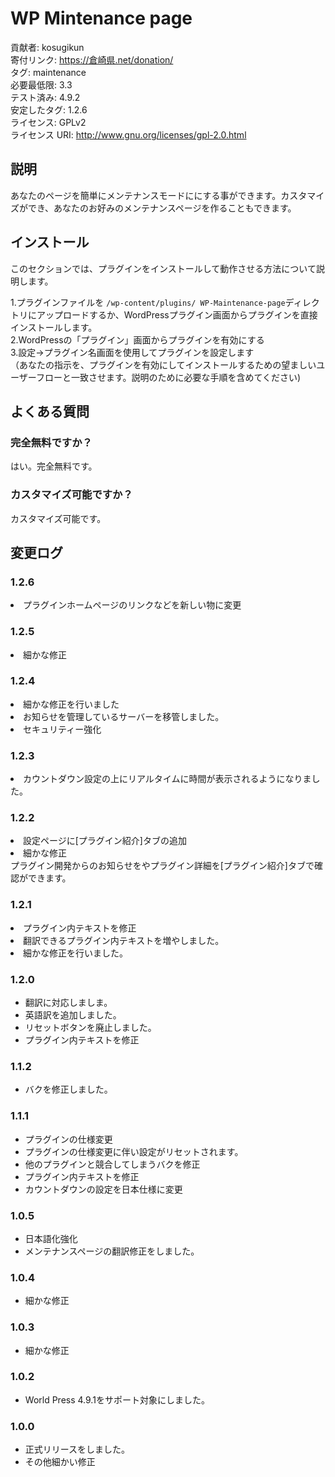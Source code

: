 # WP Mintenance page

貢献者: kosugikun<br>
寄付リンク: https://倉崎県.net/donation/<br>
タグ: maintenance<br>
必要最低限: 3.3<br>
テスト済み: 4.9.2<br>
安定したタグ: 1.2.6<br>
ライセンス: GPLv2<br>
ライセンス URI: http://www.gnu.org/licenses/gpl-2.0.html<br>



## 説明

あなたのページを簡単にメンテナンスモードににする事ができます。カスタマイズができ、あなたのお好みのメンテナンスページを作ることもできます。

## インストール

このセクションでは、プラグインをインストールして動作させる方法について説明します。<br>


1.プラグインファイルを `/wp-content/plugins/
WP-Maintenance-page`ディレクトリにアップロードするか、WordPressプラグイン画面からプラグインを直接インストールします。<br>
2.WordPressの「プラグイン」画面からプラグインを有効にする<br>
3.設定->プラグイン名画面を使用してプラグインを設定します<br>
（あなたの指示を、プラグインを有効にしてインストールするための望ましいユーザーフローと一致させます。説明のために必要な手順を含めてください)

## よくある質問

### 完全無料ですか？ 
はい。完全無料です。
### カスタマイズ可能ですか？ 
カスタマイズ可能です。


## 変更ログ
### 1.2.6
<ui>
	<li>プラグインホームページのリンクなどを新しい物に変更</li>
	</ui>

### 1.2.5
<ui>
<li>細かな修正</li>
</ui>

### 1.2.4
<ui>
<li>細かな修正を行いました</li>
<li>お知らせを管理しているサーバーを移管しました。</li>
<li>セキュリティー強化</li>
</ui>

### 1.2.3 
<ui>
<li>カウントダウン設定の上にリアルタイムに時間が表示されるようになりました。</li>
</ui>

### 1.2.2 
<ui>
<li>設定ページに[プラグイン紹介]タブの追加</li>
<li>細かな修正</li>
</ui>
プラグイン開発からのお知らせをやプラグイン詳細を[プラグイン紹介]タブで確認ができます。

### 1.2.1 
<ui>
<li>プラグイン内テキストを修正</li>
<li>翻訳できるプラグイン内テキストを増やしました。</li>
<li>細かな修正を行いました。</li>
</ui>

### 1.2.0 
- 翻訳に対応しましま。
- 英語訳を追加しました。
- リセットボタンを廃止しました。
- プラグイン内テキストを修正

### 1.1.2 
- バクを修正しました。

### 1.1.1 
- プラグインの仕様変更
- プラグインの仕様変更に伴い設定がリセットされます。
- 他のプラグインと競合してしまうバクを修正
- プラグイン内テキストを修正
- カウントダウンの設定を日本仕様に変更


### 1.0.5 
- 日本語化強化
- メンテナンスページの翻訳修正をしました。


### 1.0.4 
- 細かな修正

### 1.0.3 
- 細かな修正

### 1.0.2 
- World Press 4.9.1をサポート対象にしました。

### 1.0.0 
- 正式リリースをしました。<br>
- その他細かい修正
